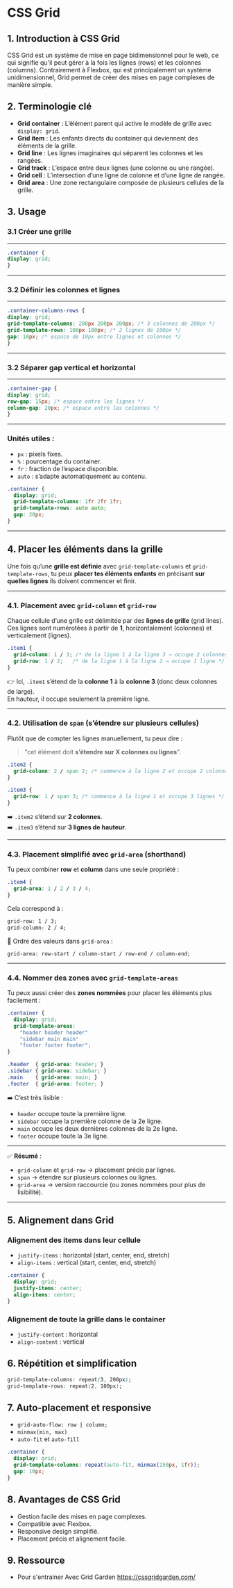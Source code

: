 # CSS Grid

## 1. Introduction à CSS Grid

CSS Grid est un système de mise en page bidimensionnel pour le web, ce qui signifie qu'il peut gérer à la fois les lignes (rows) et les colonnes (columns). Contrairement à Flexbox, qui est principalement un système unidimensionnel, Grid permet de créer des mises en page complexes de manière simple.

## 2. Terminologie clé

* **Grid container** : L’élément parent qui active le modèle de grille avec `display: grid`.
* **Grid item** : Les enfants directs du container qui deviennent des éléments de la grille.
* **Grid line** : Les lignes imaginaires qui séparent les colonnes et les rangées.
* **Grid track** : L’espace entre deux lignes (une colonne ou une rangée).
* **Grid cell** : L’intersection d’une ligne de colonne et d’une ligne de rangée.
* **Grid area** : Une zone rectangulaire composée de plusieurs cellules de la grille.

## 3. Usage

### 3.1 Créer une grille 
---
```css
.container {
display: grid;
}
```
---

### 3.2 Définir les colonnes et lignes
---
```css
.container-columns-rows {
display: grid;
grid-template-columns: 200px 200px 200px; /* 3 colonnes de 200px */
grid-template-rows: 100px 100px; /* 2 lignes de 100px */
gap: 10px; /* espace de 10px entre lignes et colonnes */
}
```
---

### 3.2 Séparer gap vertical et horizontal
---
```css
.container-gap {
display: grid;
row-gap: 15px; /* espace entre les lignes */
column-gap: 20px; /* espace entre les colonnes */
}
```
---

### Unités utiles :

* `px` : pixels fixes.
* `%` : pourcentage du container.
* `fr` : fraction de l’espace disponible.
* `auto` : s’adapte automatiquement au contenu.

```css
.container {
  display: grid;
  grid-template-columns: 1fr 2fr 1fr;
  grid-template-rows: auto auto;
  gap: 20px;
}
```
---

## 4. Placer les éléments dans la grille

Une fois qu’une **grille est définie** avec `grid-template-columns` et `grid-template-rows`, tu peux **placer tes éléments enfants** en précisant **sur quelles lignes** ils doivent commencer et finir.

---

### 4.1. Placement avec `grid-column` et `grid-row`

Chaque cellule d’une grille est délimitée par des **lignes de grille** (grid lines).  
Ces lignes sont numérotées à partir de **1**, horizontalement (colonnes) et verticalement (lignes).

```css
.item1 {
  grid-column: 1 / 3; /* de la ligne 1 à la ligne 3 → occupe 2 colonnes */
  grid-row: 1 / 2;   /* de la ligne 1 à la ligne 2 → occupe 1 ligne */
}
```

👉 Ici, `.item1` s’étend de la **colonne 1** à la **colonne 3** (donc deux colonnes de large).  
En hauteur, il occupe seulement la première ligne.

---

### 4.2. Utilisation de `span` (s’étendre sur plusieurs cellules)

Plutôt que de compter les lignes manuellement, tu peux dire :  
> "cet élément doit **s’étendre sur X colonnes ou lignes**".

```css
.item2 {
  grid-column: 2 / span 2; /* commence à la ligne 2 et occupe 2 colonnes */
}

.item3 {
  grid-row: 1 / span 3; /* commence à la ligne 1 et occupe 3 lignes */
}
```

➡️ `.item2` s’étend sur **2 colonnes**.  
➡️ `.item3` s’étend sur **3 lignes de hauteur**.

---

### 4.3. Placement simplifié avec `grid-area` (shorthand)

Tu peux combiner **row** et **column** dans une seule propriété :

```css
.item4 {
  grid-area: 1 / 2 / 3 / 4;
}
```

Cela correspond à :  
```css
grid-row: 1 / 3;
grid-column: 2 / 4;
```

📖 Ordre des valeurs dans `grid-area` :  
```
grid-area: row-start / column-start / row-end / column-end;
```

---

### 4.4. Nommer des zones avec `grid-template-areas`

Tu peux aussi créer des **zones nommées** pour placer les éléments plus facilement :

```css
.container {
  display: grid;
  grid-template-areas:
    "header header header"
    "sidebar main main"
    "footer footer footer";
}

.header  { grid-area: header; }
.sidebar { grid-area: sidebar; }
.main    { grid-area: main; }
.footer  { grid-area: footer; }
```

➡️ C’est très lisible :  
- `header` occupe toute la première ligne.  
- `sidebar` occupe la première colonne de la 2e ligne.  
- `main` occupe les deux dernières colonnes de la 2e ligne.  
- `footer` occupe toute la 3e ligne.

---

✅ **Résumé** :  
- `grid-column` et `grid-row` → placement précis par lignes.  
- `span` → étendre sur plusieurs colonnes ou lignes.  
- `grid-area` → version raccourcie (ou zones nommées pour plus de lisibilité).
---

## 5. Alignement dans Grid

### Alignement des items dans leur cellule

* `justify-items` : horizontal (start, center, end, stretch)
* `align-items` : vertical (start, center, end, stretch)

```css
.container {
  display: grid;
  justify-items: center;
  align-items: center;
}
```

### Alignement de toute la grille dans le container

* `justify-content` : horizontal
* `align-content` : vertical

## 6. Répétition et simplification

```css
grid-template-columns: repeat(3, 200px);
grid-template-rows: repeat(2, 100px);
```

## 7. Auto-placement et responsive

* `grid-auto-flow: row | column;`
* `minmax(min, max)`
* `auto-fit` et `auto-fill`

```css
.container {
  display: grid;
  grid-template-columns: repeat(auto-fit, minmax(150px, 1fr));
  gap: 10px;
}
```

## 8. Avantages de CSS Grid

* Gestion facile des mises en page complexes.
* Compatible avec Flexbox.
* Responsive design simplifié.
* Placement précis et alignement facile.

## 9. Ressource

- Pour s'entrainer Avec Grid Garden https://cssgridgarden.com/
